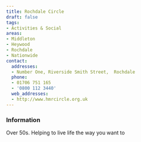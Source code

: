 ```yaml
---
title: Rochdale Circle
draft: false
tags:
- Activities & Social
areas:
- Middleton
- Heywood
- Rochdale
- Nationwide
contact:
  addresses:
  - Number One, Riverside Smith Street,  Rochdale
  phone:
  - 01706 751 165
  - '0800 112 3440'
  web_addresses:
  - http://www.hmrcircle.org.uk
---
```


### Information
Over 50s.  Helping to live life the way you want to

